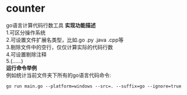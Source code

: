 # counter
go语言计算代码行数工具
**实现功能描述**  
    1.可区分操作系统  
	2.可设置文件扩展名类型，比如.go .py .java .cpp等  
	3.剔除文件中的空行，仅仅计算实际的代码行数  
	4.可设置剔除注释  
	5.(......)  
**运行命令举例**  
例如统计当前文件夹下所有的go语言代码命令:  
```
go run main.go --platform=windows --src=. --suffix=go --ignore=true
```
